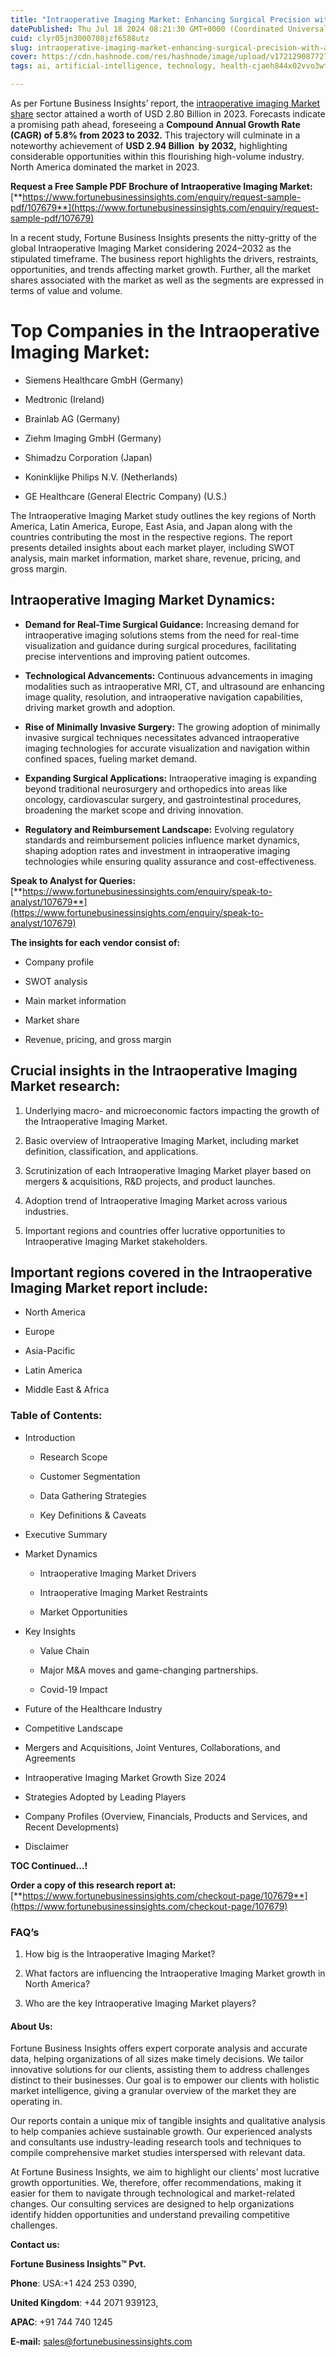 ```yaml
---
title: "Intraoperative Imaging Market: Enhancing Surgical Precision with Advanced Imaging"
datePublished: Thu Jul 18 2024 08:21:30 GMT+0000 (Coordinated Universal Time)
cuid: clyr05jn3000708jzf6588utz
slug: intraoperative-imaging-market-enhancing-surgical-precision-with-advanced-imaging
cover: https://cdn.hashnode.com/res/hashnode/image/upload/v1721290877270/851195ba-fb56-433f-adb4-62a6aced0af0.png
tags: ai, artificial-intelligence, technology, health-cjaeh844x02vvo3wtj5r2s75q, healthcare

---
```


As per Fortune Business Insights’ report, the [intraoperative imaging Market share](https://www.fortunebusinessinsights.com/intraoperative-imaging-market-107679) sector attained a worth of USD 2.80 Billion in 2023. Forecasts indicate a promising path ahead, foreseeing a **Compound Annual Growth Rate (CAGR) of 5.8% from 2023 to 2032.** This trajectory will culminate in a noteworthy achievement of **USD 2.94 Billion  by 2032,** highlighting considerable opportunities within this flourishing high-volume industry. North America dominated the market in 2023.

**Request a Free Sample PDF Brochure of Intraoperative Imaging Market:** [**https://www.fortunebusinessinsights.com/enquiry/request-sample-pdf/107679**](https://www.fortunebusinessinsights.com/enquiry/request-sample-pdf/107679)

In a recent study, Fortune Business Insights presents the nitty-gritty of the global Intraoperative Imaging Market considering 2024–2032 as the stipulated timeframe. The business report highlights the drivers, restraints, opportunities, and trends affecting market growth. Further, all the market shares associated with the market as well as the segments are expressed in terms of value and volume.

# **Top Companies in the Intraoperative Imaging Market:**

* Siemens Healthcare GmbH (Germany)
    
* Medtronic (Ireland)
    
* Brainlab AG (Germany)
    
* Ziehm Imaging GmbH (Germany)
    
* Shimadzu Corporation (Japan)
    
* Koninklijke Philips N.V. (Netherlands)
    
* GE Healthcare (General Electric Company) (U.S.)
    

The Intraoperative Imaging Market study outlines the key regions of North America, Latin America, Europe, East Asia, and Japan along with the countries contributing the most in the respective regions. The report presents detailed insights about each market player, including SWOT analysis, main market information, market share, revenue, pricing, and gross margin.

## Intraoperative Imaging Market **Dynamics**:

* **Demand for Real-Time Surgical Guidance:** Increasing demand for intraoperative imaging solutions stems from the need for real-time visualization and guidance during surgical procedures, facilitating precise interventions and improving patient outcomes.
    
* **Technological Advancements:** Continuous advancements in imaging modalities such as intraoperative MRI, CT, and ultrasound are enhancing image quality, resolution, and intraoperative navigation capabilities, driving market growth and adoption.
    
* **Rise of Minimally Invasive Surgery:** The growing adoption of minimally invasive surgical techniques necessitates advanced intraoperative imaging technologies for accurate visualization and navigation within confined spaces, fueling market demand.
    
* **Expanding Surgical Applications:** Intraoperative imaging is expanding beyond traditional neurosurgery and orthopedics into areas like oncology, cardiovascular surgery, and gastrointestinal procedures, broadening the market scope and driving innovation.
    
* **Regulatory and Reimbursement Landscape:** Evolving regulatory standards and reimbursement policies influence market dynamics, shaping adoption rates and investment in intraoperative imaging technologies while ensuring quality assurance and cost-effectiveness.
    

**Speak to Analyst for Queries:** [**https://www.fortunebusinessinsights.com/enquiry/speak-to-analyst/107679**](https://www.fortunebusinessinsights.com/enquiry/speak-to-analyst/107679)

**The insights for each vendor consist of:**

* Company profile
    
* SWOT analysis
    
* Main market information
    
* Market share
    
* Revenue, pricing, and gross margin
    

## **Crucial insights in the Intraoperative Imaging Market research:**

1. Underlying macro- and microeconomic factors impacting the growth of the Intraoperative Imaging Market.
    
2. Basic overview of Intraoperative Imaging Market, including market definition, classification, and applications.
    
3. Scrutinization of each Intraoperative Imaging Market player based on mergers & acquisitions, R&D projects, and product launches.
    
4. Adoption trend of Intraoperative Imaging Market across various industries.
    
5. Important regions and countries offer lucrative opportunities to Intraoperative Imaging Market stakeholders.
    

## **Important regions covered in the Intraoperative Imaging Market report include:**

* North America
    
* Europe
    
* Asia-Pacific
    
* Latin America
    
* Middle East & Africa
    

### **Table of Contents:**

* Introduction
    
    * Research Scope
        
    * Customer Segmentation
        
    * Data Gathering Strategies
        
    * Key Definitions & Caveats
        
* Executive Summary
    
* Market Dynamics
    
    * Intraoperative Imaging Market Drivers
        
    * Intraoperative Imaging Market Restraints
        
    * Market Opportunities
        
* Key Insights
    
    * Value Chain
        
    * Major M&A moves and game-changing partnerships.
        
    * Covid-19 Impact
        
* Future of the Healthcare Industry
    
* Competitive Landscape
    
* Mergers and Acquisitions, Joint Ventures, Collaborations, and Agreements
    
* Intraoperative Imaging Market Growth Size 2024
    
* Strategies Adopted by Leading Players
    
* Company Profiles (Overview, Financials, Products and Services, and Recent Developments)
    
* Disclaimer
    

**TOC Continued…!**

**Order a copy of this research report at:** [**https://www.fortunebusinessinsights.com/checkout-page/107679**](https://www.fortunebusinessinsights.com/checkout-page/107679)

### **FAQ’s**

1. How big is the Intraoperative Imaging Market?
    
2. What factors are influencing the Intraoperative Imaging Market growth in North America?
    
3. Who are the key Intraoperative Imaging Market players?
    

#### **About Us:**

Fortune Business Insights offers expert corporate analysis and accurate data, helping organizations of all sizes make timely decisions. We tailor innovative solutions for our clients, assisting them to address challenges distinct to their businesses. Our goal is to empower our clients with holistic market intelligence, giving a granular overview of the market they are operating in.

Our reports contain a unique mix of tangible insights and qualitative analysis to help companies achieve sustainable growth. Our experienced analysts and consultants use industry-leading research tools and techniques to compile comprehensive market studies interspersed with relevant data.

At Fortune Business Insights, we aim to highlight our clients' most lucrative growth opportunities. We, therefore, offer recommendations, making it easier for them to navigate through technological and market-related changes. Our consulting services are designed to help organizations identify hidden opportunities and understand prevailing competitive challenges.

**Contact us:**

**Fortune Business Insights™ Pvt.**

**Phone**: USA:+1 424 253 0390,

**United Kingdom**: +44 2071 939123,

**APAC**: +91 744 740 1245

**E-mail:** [sales@fortunebusinessinsights.com](mailto:sales@fortunebusinessinsights.com)
